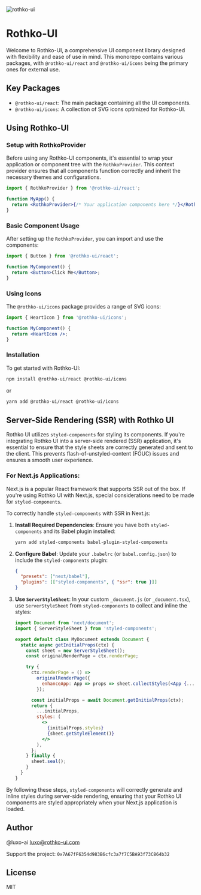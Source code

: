 <img src="./assets/logo.png" alt="rothko-ui"/>

# Rothko-UI

Welcome to Rothko-UI, a comprehensive UI component library designed with flexibility and ease of use in mind. This monorepo contains various packages, with `@rothko-ui/react` and `@rothko-ui/icons` being the primary ones for external use.

## Key Packages

- `@rothko-ui/react`: The main package containing all the UI components.
- `@rothko-ui/icons`: A collection of SVG icons optimized for Rothko-UI.

## Using Rothko-UI

### Setup with RothkoProvider

Before using any Rothko-UI components, it's essential to wrap your application or component tree with the `RothkoProvider`. This context provider ensures that all components function correctly and inherit the necessary themes and configurations.

```jsx
import { RothkoProvider } from '@rothko-ui/react';

function MyApp() {
  return <RothkoProvider>{/* Your application components here */}</RothkoProvider>;
}
```

### Basic Component Usage

After setting up the `RothkoProvider`, you can import and use the components:

```jsx
import { Button } from '@rothko-ui/react';

function MyComponent() {
  return <Button>Click Me</Button>;
}
```

### Using Icons

The `@rothko-ui/icons` package provides a range of SVG icons:

```jsx
import { HeartIcon } from '@rothko-ui/icons';

function MyComponent() {
  return <HeartIcon />;
}
```

### Installation

To get started with Rothko-UI:

```bash
npm install @rothko-ui/react @rothko-ui/icons
```

or

```bash
yarn add @rothko-ui/react @rothko-ui/icons
```

## Server-Side Rendering (SSR) with Rothko UI

Rothko UI utilizes `styled-components` for styling its components. If you're integrating Rothko UI into a server-side rendered (SSR) application, it's essential to ensure that the style sheets are correctly generated and sent to the client. This prevents flash-of-unstyled-content (FOUC) issues and ensures a smooth user experience.

### For Next.js Applications:

Next.js is a popular React framework that supports SSR out of the box. If you're using Rothko UI with Next.js, special considerations need to be made for `styled-components`.

To correctly handle `styled-components` with SSR in Next.js:

1. **Install Required Dependencies**:
   Ensure you have both `styled-components` and its Babel plugin installed:

   ```bash
   yarn add styled-components babel-plugin-styled-components
   ```

2. **Configure Babel**:
   Update your `.babelrc` (or `babel.config.json`) to include the `styled-components` plugin:

   ```json
   {
     "presets": ["next/babel"],
     "plugins": [["styled-components", { "ssr": true }]]
   }
   ```

3. **Use `ServerStyleSheet`**:
   In your custom `_document.js` (or `_document.tsx`), use `ServerStyleSheet` from `styled-components` to collect and inline the styles:

   ```jsx
   import Document from 'next/document';
   import { ServerStyleSheet } from 'styled-components';

   export default class MyDocument extends Document {
     static async getInitialProps(ctx) {
       const sheet = new ServerStyleSheet();
       const originalRenderPage = ctx.renderPage;

       try {
         ctx.renderPage = () =>
           originalRenderPage({
             enhanceApp: App => props => sheet.collectStyles(<App {...props} />),
           });

         const initialProps = await Document.getInitialProps(ctx);
         return {
           ...initialProps,
           styles: (
             <>
               {initialProps.styles}
               {sheet.getStyleElement()}
             </>
           ),
         };
       } finally {
         sheet.seal();
       }
     }
   }
   ```

By following these steps, `styled-components` will correctly generate and inline styles during server-side rendering, ensuring that your Rothko UI components are styled appropriately when your Next.js application is loaded.

## Author

@luxo-ai <luxo@rothko-ui.com>

Support the project: `0x7A67fF6354d983B6cfc3a7f7C5BA93f73C864b32`

## License

MIT
